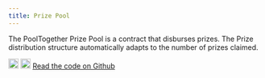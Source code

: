 ```yaml
---
title: Prize Pool
---
```


The PoolTogether Prize Pool is a contract that disburses prizes. The Prize distribution structure automatically adapts to the number of prizes claimed.

<div className='flex-center'>
  <img src="/img/github.svg" width="20" height="20" className='github-img-dark' />
  <img src="/img/github-light.png" width="20" height="20" className='github-img-light' />
  <a href="https://github.com/generationsoftware/pt-v5-prize-pool">Read the code on Github</a>
</div>

